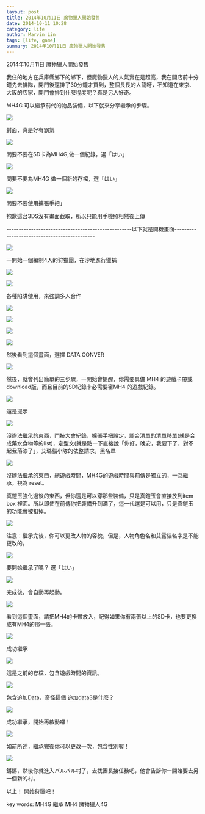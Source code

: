 ```yaml
---
layout: post
title: 2014年10月11日 魔物獵人開始發售  
date: 2014-10-11 10:28
category: life
author: Marvin Lin
tags: [life, game]
summary: 2014年10月11日 魔物獵人開始發售  
---
```


2014年10月11日 魔物獵人開始發售  
  
我住的地方在兵庫縣鄉下的鄉下，但魔物獵人的人氣實在是超高，我在開店前十分鐘先去排隊，開門後還排了30分鐘才買到，整個長長的人龍呀，不知道在東京、大阪的店家，開門會排到什麼程度呢？真是另人好奇。  
  
MH4G 可以繼承前代的物品裝備，以下就來分享繼承的步驟。  
  

[![](http://2.bp.blogspot.com/-cgVBdgz4JVI/VDjopO9jE3I/AAAAAAAAIb8/P9UbhpBundY/s1600/IMG_3040_%E7%BB%93%E6%9E%9C.JPG)](http://2.bp.blogspot.com/-cgVBdgz4JVI/VDjopO9jE3I/AAAAAAAAIb8/P9UbhpBundY/s1600/IMG_3040_%E7%BB%93%E6%9E%9C.JPG)

封面，真是好有霸氣

  

[![](http://3.bp.blogspot.com/-HIKrlaPGL8k/VDjopFSDhQI/AAAAAAAAIb4/DMhUuhI4NMs/s1600/IMG_3042_%E7%BB%93%E6%9E%9C.JPG)](http://3.bp.blogspot.com/-HIKrlaPGL8k/VDjopFSDhQI/AAAAAAAAIb4/DMhUuhI4NMs/s1600/IMG_3042_%E7%BB%93%E6%9E%9C.JPG)

問要不要在SD卡為MH4G,做一個紀錄，選「はい」

  
  
  

[![](http://2.bp.blogspot.com/-EBCy4vgzwbY/VDjoqc51ZmI/AAAAAAAAIcM/HhTi6DbAblI/s1600/IMG_3043_%E7%BB%93%E6%9E%9C.JPG)](http://2.bp.blogspot.com/-EBCy4vgzwbY/VDjoqc51ZmI/AAAAAAAAIcM/HhTi6DbAblI/s1600/IMG_3043_%E7%BB%93%E6%9E%9C.JPG)

問要不要為MH4G 做一個新的存檔，選「はい」

  

[![](http://1.bp.blogspot.com/-tftGR5i0loM/VDjoqzfrcaI/AAAAAAAAIcU/J17yWisw7Qk/s1600/IMG_3044_%E7%BB%93%E6%9E%9C.JPG)](http://1.bp.blogspot.com/-tftGR5i0loM/VDjoqzfrcaI/AAAAAAAAIcU/J17yWisw7Qk/s1600/IMG_3044_%E7%BB%93%E6%9E%9C.JPG)

問要不要使用擴張手把」

  

抱歉這台3DS沒有畫面截取，所以只能用手機照相然後上傳

  

\---------------------------------------------------以下就是開機畫面---------------------------------------------

  

  

[![](http://1.bp.blogspot.com/-U-2dAtzwarg/VDjotBIQtII/AAAAAAAAIc0/VYHdq5wh_Yg/s1600/IMG_3049_%E7%BB%93%E6%9E%9C.JPG)](http://1.bp.blogspot.com/-U-2dAtzwarg/VDjotBIQtII/AAAAAAAAIc0/VYHdq5wh_Yg/s1600/IMG_3049_%E7%BB%93%E6%9E%9C.JPG)

一開始一個編制4人的狩獵團，在沙地進行獵補

  

[![](http://1.bp.blogspot.com/-ONbm8jbz7TE/VDjot_C2zRI/AAAAAAAAIdE/JIvM_v9BL6o/s1600/IMG_3050_%E7%BB%93%E6%9E%9C.JPG)](http://1.bp.blogspot.com/-ONbm8jbz7TE/VDjot_C2zRI/AAAAAAAAIdE/JIvM_v9BL6o/s1600/IMG_3050_%E7%BB%93%E6%9E%9C.JPG)

  

[![](http://3.bp.blogspot.com/-15v60arP1AI/VDjouTL6kRI/AAAAAAAAIdM/EE9_ooDt-W8/s1600/IMG_3051_%E7%BB%93%E6%9E%9C.JPG)](http://3.bp.blogspot.com/-15v60arP1AI/VDjouTL6kRI/AAAAAAAAIdM/EE9_ooDt-W8/s1600/IMG_3051_%E7%BB%93%E6%9E%9C.JPG)

各種陷阱使用，來強調多人合作

  

[![](http://2.bp.blogspot.com/-8OsKj_oAmc0/VDjoukZ_5EI/AAAAAAAAIdQ/RiDNjVDAF2A/s1600/IMG_3052_%E7%BB%93%E6%9E%9C.JPG)](http://2.bp.blogspot.com/-8OsKj_oAmc0/VDjoukZ_5EI/AAAAAAAAIdQ/RiDNjVDAF2A/s1600/IMG_3052_%E7%BB%93%E6%9E%9C.JPG)

  

[![](http://1.bp.blogspot.com/-rtXrznVy0Gw/VDjovPA_TRI/AAAAAAAAIdY/o39kN2Umf-4/s1600/IMG_3053_%E7%BB%93%E6%9E%9C.JPG)](http://1.bp.blogspot.com/-rtXrznVy0Gw/VDjovPA_TRI/AAAAAAAAIdY/o39kN2Umf-4/s1600/IMG_3053_%E7%BB%93%E6%9E%9C.JPG)

  

[![](http://1.bp.blogspot.com/-v1TbuRjGGRU/VDjovnAscWI/AAAAAAAAIdg/F_jm3HnZ96Q/s1600/IMG_3054_%E7%BB%93%E6%9E%9C.JPG)](http://1.bp.blogspot.com/-v1TbuRjGGRU/VDjovnAscWI/AAAAAAAAIdg/F_jm3HnZ96Q/s1600/IMG_3054_%E7%BB%93%E6%9E%9C.JPG)

  

[![](http://2.bp.blogspot.com/-djlJZkec5yU/VDjowdl7qbI/AAAAAAAAId0/9CNO_AWIUXI/s1600/IMG_3056_%E7%BB%93%E6%9E%9C.JPG)](http://2.bp.blogspot.com/-djlJZkec5yU/VDjowdl7qbI/AAAAAAAAId0/9CNO_AWIUXI/s1600/IMG_3056_%E7%BB%93%E6%9E%9C.JPG)

然後看到這個畫面，選擇 DATA CONVER

  

[![](http://3.bp.blogspot.com/-YhnsF951Prk/VDjowo0kbTI/AAAAAAAAId4/vPfEQ-nplB4/s1600/IMG_3057_%E7%BB%93%E6%9E%9C.JPG)](http://3.bp.blogspot.com/-YhnsF951Prk/VDjowo0kbTI/AAAAAAAAId4/vPfEQ-nplB4/s1600/IMG_3057_%E7%BB%93%E6%9E%9C.JPG)

然後，就會列出簡單的三步驟，一開始會提醒，你需要具備 MH4 的遊戲卡帶或download版，而且目前的SD紀錄卡必需要密MH4 的遊戲紀錄。

  

[![](http://2.bp.blogspot.com/---QPsq11TYw/VDjoxPDO-QI/AAAAAAAAIeA/94_oKjryFRg/s1600/IMG_3058_%E7%BB%93%E6%9E%9C.JPG)](http://2.bp.blogspot.com/---QPsq11TYw/VDjoxPDO-QI/AAAAAAAAIeA/94_oKjryFRg/s1600/IMG_3058_%E7%BB%93%E6%9E%9C.JPG)

還是提示

  

[![](http://3.bp.blogspot.com/-1Q9nnQgfPko/VDjoxoNHbkI/AAAAAAAAIeI/oWF_j_gKG4U/s1600/IMG_3059_%E7%BB%93%E6%9E%9C.JPG)](http://3.bp.blogspot.com/-1Q9nnQgfPko/VDjoxoNHbkI/AAAAAAAAIeI/oWF_j_gKG4U/s1600/IMG_3059_%E7%BB%93%E6%9E%9C.JPG)

沒辦法繼承的東西，鬥技大會紀錄，擴張手把設定，調合清單的清單移單(就是合成藥水食物等的list)，定型文(就是點一下直接說「你好，晚安，我要下了，對不起我落漆了」，艾璐貓小隊的依整請求，黑名單

  

[![](http://2.bp.blogspot.com/-KZvFc4Uzu90/VDjoxzh5biI/AAAAAAAAIeU/khtmm8rq2Z4/s1600/IMG_3060_%E7%BB%93%E6%9E%9C.JPG)](http://2.bp.blogspot.com/-KZvFc4Uzu90/VDjoxzh5biI/AAAAAAAAIeU/khtmm8rq2Z4/s1600/IMG_3060_%E7%BB%93%E6%9E%9C.JPG)

沒辦法繼承的東西，總遊戲時間，MH4G的遊戲時間與前傳是獨立的，一互繼承，視為 reset。

真鎧玉強化過後的東西，但你還是可以穿那些裝備，只是真鎧玉會直接放到item box 裡面。所以即使在前傳你把裝備升到滿了，這一代還是可以用，只是真鎧玉的功能會被扣掉。

  

[![](http://2.bp.blogspot.com/-aoVYR1Is8OU/VDjoyT5__GI/AAAAAAAAIeg/AdJQdNuzQrk/s1600/IMG_3061_%E7%BB%93%E6%9E%9C.JPG)](http://2.bp.blogspot.com/-aoVYR1Is8OU/VDjoyT5__GI/AAAAAAAAIeg/AdJQdNuzQrk/s1600/IMG_3061_%E7%BB%93%E6%9E%9C.JPG)

注意：繼承完後，你可以更改人物的容貌，但是，人物角色名和艾露貓名字是不能更改的。

  

[![](http://4.bp.blogspot.com/-19yCqMfhWTA/VDjoyguST_I/AAAAAAAAIec/xGQ1329fBpk/s1600/IMG_3062_%E7%BB%93%E6%9E%9C.JPG)](http://4.bp.blogspot.com/-19yCqMfhWTA/VDjoyguST_I/AAAAAAAAIec/xGQ1329fBpk/s1600/IMG_3062_%E7%BB%93%E6%9E%9C.JPG)

要開始繼承了嗎？ 選「はい」

  

  

[![](http://4.bp.blogspot.com/-whqcXev1hds/VDjozXdR0uI/AAAAAAAAIeo/5wEaHvLx9oY/s1600/IMG_3063_%E7%BB%93%E6%9E%9C.JPG)](http://4.bp.blogspot.com/-whqcXev1hds/VDjozXdR0uI/AAAAAAAAIeo/5wEaHvLx9oY/s1600/IMG_3063_%E7%BB%93%E6%9E%9C.JPG)

完成後，會自動再起動。

  

  

[![](http://4.bp.blogspot.com/-8TO6Qc4xgMU/VDjozyOXDwI/AAAAAAAAIew/sk4ICgsimV0/s1600/IMG_3064_%E7%BB%93%E6%9E%9C.JPG)](http://4.bp.blogspot.com/-8TO6Qc4xgMU/VDjozyOXDwI/AAAAAAAAIew/sk4ICgsimV0/s1600/IMG_3064_%E7%BB%93%E6%9E%9C.JPG)

看到這個畫面，請把MH4的卡帶放入，記得如果你有兩張以上的SD卡，也要更換成有MH4的那一張。

  

[![](http://1.bp.blogspot.com/-NfO9mvarMz0/VDjo0G1gjbI/AAAAAAAAIe0/uKNQJMt4Ua0/s1600/IMG_3065_%E7%BB%93%E6%9E%9C.JPG)](http://1.bp.blogspot.com/-NfO9mvarMz0/VDjo0G1gjbI/AAAAAAAAIe0/uKNQJMt4Ua0/s1600/IMG_3065_%E7%BB%93%E6%9E%9C.JPG)

成功繼承

  

  

[![](http://2.bp.blogspot.com/-7AtYrkXNDoI/VDjo1D4stuI/AAAAAAAAIfI/V-l-KGtbM78/s1600/IMG_3067_%E7%BB%93%E6%9E%9C.JPG)](http://2.bp.blogspot.com/-7AtYrkXNDoI/VDjo1D4stuI/AAAAAAAAIfI/V-l-KGtbM78/s1600/IMG_3067_%E7%BB%93%E6%9E%9C.JPG)

這是之前的存檔，包含遊戲時間的資訊。

  

[![](http://1.bp.blogspot.com/-w2RECCNvG9s/VDjo1A2CxiI/AAAAAAAAIfM/Ukdo4SA4AKc/s1600/IMG_3068_%E7%BB%93%E6%9E%9C.JPG)](http://1.bp.blogspot.com/-w2RECCNvG9s/VDjo1A2CxiI/AAAAAAAAIfM/Ukdo4SA4AKc/s1600/IMG_3068_%E7%BB%93%E6%9E%9C.JPG)

包含追加Data，奇怪這個 追加data3是什麼？

  

[![](http://4.bp.blogspot.com/-dcGZBlGbg60/VDjo2CJ5opI/AAAAAAAAIfY/O6dw0Owp86E/s1600/IMG_3069_%E7%BB%93%E6%9E%9C.JPG)](http://4.bp.blogspot.com/-dcGZBlGbg60/VDjo2CJ5opI/AAAAAAAAIfY/O6dw0Owp86E/s1600/IMG_3069_%E7%BB%93%E6%9E%9C.JPG)

成功繼承，開始再啟動囉！

  

[![](http://2.bp.blogspot.com/-aLXbT6fgL38/VDjo2Tzgw1I/AAAAAAAAIfk/RVONlXgTzMw/s1600/IMG_3070_%E7%BB%93%E6%9E%9C.JPG)](http://2.bp.blogspot.com/-aLXbT6fgL38/VDjo2Tzgw1I/AAAAAAAAIfk/RVONlXgTzMw/s1600/IMG_3070_%E7%BB%93%E6%9E%9C.JPG)

如前所述，繼承完後你可以更改一次，包含性別喔！

  

[![](http://1.bp.blogspot.com/-_cdSepLaB-A/VDjo2_dKc1I/AAAAAAAAIfg/x2rjzyoKDsk/s1600/IMG_3071_%E7%BB%93%E6%9E%9C.JPG)](http://1.bp.blogspot.com/-_cdSepLaB-A/VDjo2_dKc1I/AAAAAAAAIfg/x2rjzyoKDsk/s1600/IMG_3071_%E7%BB%93%E6%9E%9C.JPG)

鏘鏘，然後你就進入バルバル村了，去找團長接任務吧，他會告訴你一開始要去另一個新的村。

  

以上！ 開始狩獵吧！

  

key words: MH4G 繼承 MH4 魔物獵人4G